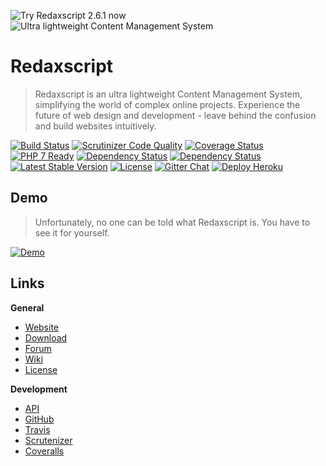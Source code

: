 ![Try Redaxscript 2.6.1 now](https://dummyimage.com/1000x300/0090db/ffffff&text=Try+Redaxscript+2.6.1+now)
![Ultra lightweight Content Management System](http://dummyimage.com/1000x100/0090db/ffffff&text=Ultra+lightweight+Content+Management+System)


Redaxscript
===========

> Redaxscript is an ultra lightweight Content Management System, simplifying the world of complex online projects. Experience the future of web design and development - leave behind the confusion and build websites intuitively.

[![Build Status](https://img.shields.io/travis/redaxmedia/redaxscript.svg?style=flat)](https://travis-ci.org/redaxmedia/redaxscript)
[![Scrutinizer Code Quality](https://img.shields.io/scrutinizer/g/redaxmedia/redaxscript.svg?style=flat)](https://scrutinizer-ci.com/g/redaxmedia/redaxscript)
[![Coverage Status](https://img.shields.io/coveralls/redaxmedia/redaxscript.svg?style=flat)](https://coveralls.io/r/redaxmedia/redaxscript)
[![PHP 7 Ready](http://php7ready.timesplinter.ch/redaxmedia/redaxscript/badge.svg?style=flat)](https://travis-ci.org/redaxmedia/redaxscript)
[![Dependency Status](https://www.versioneye.com/user/projects/53b928cb609ff01a1a0000f7/badge.svg?style=flat)](https://www.versioneye.com/user/projects/53b928cb609ff01a1a0000f7)
[![Dependency Status](https://www.versioneye.com/user/projects/53b92892609ff0ad4d00002c/badge.svg?style=flat)](https://www.versioneye.com/user/projects/53b92892609ff0ad4d00002c)
[![Latest Stable Version](https://img.shields.io/packagist/v/redaxmedia/redaxscript.svg?style=flat)](https://packagist.org/packages/redaxmedia/redaxscript)
[![License](https://img.shields.io/packagist/l/redaxmedia/redaxscript.svg?style=flat)](https://packagist.org/packages/redaxmedia/redaxscript)
[![Gitter Chat](https://img.shields.io/badge/gitter-chat-129e5e.svg?style=flat)](https://gitter.im/redaxmedia/redaxscript)
[![Deploy Heroku](https://img.shields.io/badge/deploy-heroku-79589f.svg?style=flat)](https://heroku.com/deploy?template=https://github.com/redaxmedia/redaxscript/tree/heroku)


Demo
----

> Unfortunately, no one can be told what Redaxscript is.
You have to see it for yourself.

[![Demo](https://img.shields.io/badge/demo-login-129e5e.svg?style=flat)](http://demo.redaxscript.com/demo/login)


Links
-----

**General**

* [Website](http://redaxscript.com)
* [Download](http://redaxscript.com/download)
* [Forum](http://forum.redaxscript.com)
* [Wiki](http://wiki.redaxscript.com)
* [License](http://redaxscript.com/general/about/license)


**Development**

* [API](http://api.redaxscript.com)
* [GitHub](http://github.redaxscript.com)
* [Travis](http://travis.redaxscript.com)
* [Scrutenizer](http://scrutenizer.redaxscript.com)
* [Coveralls](http://coveralls.redaxscript.com)
